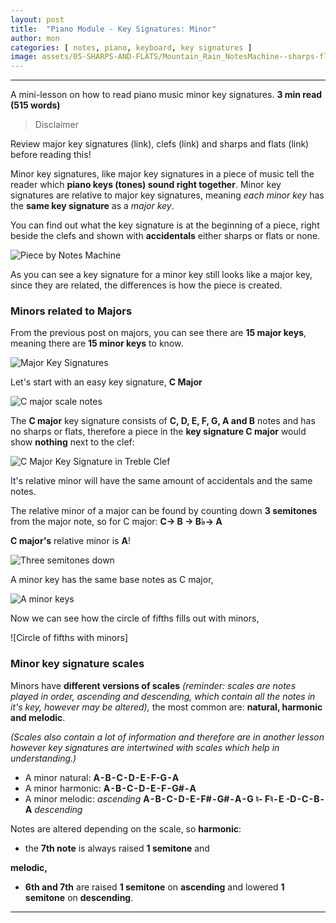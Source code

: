 ```yaml
---
layout: post
title:  "Piano Module - Key Signatures: Minor"
author: mon
categories: [ notes, piano, keyboard, key signatures ]
image: assets/05-SHARPS-AND-FLATS/Mountain_Rain_NotesMachine--sharps-flats.png
---
```

---

A mini-lesson on how to read piano music minor key signatures. **3 min read (515 words)**

> Disclaimer

Review major key signatures (link), clefs (link) and sharps and flats (link) before reading this!


Minor key signatures, like major key signatures in a piece of music tell the reader which **piano keys (tones) sound right together**. Minor key signatures are relative to major key signatures, meaning _each minor key_ has the **same key signature** as a _major key_.

You can find out what the key signature is at the beginning of a piece, right beside the clefs and shown with **accidentals** either sharps or flats or none.

![Piece by Notes Machine](https://m-piechatzek.github.io/notesmachinezzzz/assets/05-SHARPS-AND-FLATS/Mountain_Rain_NotesMachine--sharps-flats.png)

As you can see a key signature for a minor key still looks like a major key, since they are related, the differences is how the piece is created.

### Minors related to Majors

From the previous post on majors, you can see there are **15 major keys**, meaning there are **15 minor keys** to know.

![Major Key Signatures](https://m-piechatzek.github.io/notesmachinezzzz/assets/06-KEY-SIGNATURE-MAJOR/key-signatures--circle-major.png)

Let's start with an easy key signature, **C Major**

![C major scale notes](https://m-piechatzek.github.io/notesmachinezzzz/assets/06-KEY-SIGNATURE-MAJOR/keyboard-C-Major.png)

The **C major** key signature consists of **C, D, E, F, G, A and B** notes and has no sharps or flats, therefore a piece in the **key signature C major** would show **nothing** next to the clef:

![C Major Key Signature in Treble Clef](https://m-piechatzek.github.io/notesmachinezzzz/assets/06-KEY-SIGNATURE-MAJOR/keyboard-C-Major-all.png)

It's relative minor will have the same amount of accidentals and the same notes. 

The relative minor of a major can be found by counting down **3 semitones** from the major note, so for C major: **C-> B -> B♭-> A**

**C major's** relative minor is **A**!

![Three semitones down](https://m-piechatzek.github.io/notesmachinezzzz/assets/07-KEY-SIGNATURES-MINOR/key-signature-minor-keyboard-semitones.png)

A minor key has the same base notes as C major,

![A minor keys](https://m-piechatzek.github.io/notesmachinezzzz/assets/07-KEY-SIGNATURES-MINOR/key-signature-minor-a-keyboard.png)

Now we can see how the circle of fifths fills out with minors,

![Circle of fifths with minors]

### Minor key signature scales

Minors have **different versions of scales** _(reminder: scales are notes played in order, ascending and descending, which contain all the notes in it's key, however may be altered),_ the most common are: **natural, harmonic and melodic**.

_(Scales also contain a lot of information and therefore are in another lesson however key signatures are intertwined with scales which help in understanding.)_

- A minor natural: **A - B - C - D - E - F-G - A**
- A minor harmonic: **A - B - C - D - E - F - G# - A**
- A minor melodic: _ascending_ **A - B - C - D - E - F# - G# - A - G ♮- F♮ - E -D - C - B - A** _descending_

Notes are altered depending on the scale, so **harmonic**: 

- the **7th note** is always raised **1 semitone** and 

**melodic,**

- **6th and 7th** are raised **1 semitone** on **ascending** and lowered **1 semitone** on **descending**. 

---
